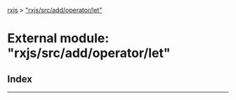 [rxjs](../README.md) > ["rxjs/src/add/operator/let"](../modules/_rxjs_src_add_operator_let_.md)

# External module: "rxjs/src/add/operator/let"

## Index

---

